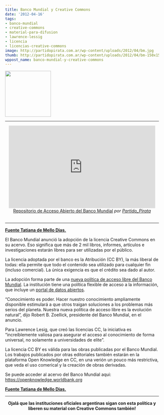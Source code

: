 ```yaml
---
title: Banco Mundial y Creative Commons
date: '2012-04-16'
tags:
- banco-mundial
- creative-commons
- material-para-difusion
- lawrence-lessig
- licencia
- licencias-creative-commons
image: http://partidopirata.com.ar/wp-content/uploads/2012/04/bm.jpg
thumb: http://partidopirata.com.ar/wp-content/uploads/2012/04/bm-150x150.jpg
wppost_name: banco-mundial-y-creative-commons
---
```


<a href="http://partidopirata.com.ar/wp-content/uploads/2012/04/bm.jpg"><img class="size-thumbnail wp-image-4061 " title="bm" src="http://partidopirata.com.ar/wp-content/uploads/2012/04/bm-150x150.jpg" alt="" width="150" height="150" /></a>


<hr />

<center>
<iframe src="http://www.dailymotion.com/embed/video/xq6c7b" frameborder="0" width="480" height="270"></iframe>
<a href="http://www.dailymotion.com/video/xq6c7b_repositorio-de-acceso-abierto-del-banco-mundial_tech" target="_blank">Repositorio de Acceso Abierto del Banco Mundial</a> <em>por <a href="http://www.dailymotion.com/Partido_Pirata" target="_blank">Partido_Pirata</a></em></center>&nbsp;

<hr />

<strong><a href="http://blogs.estadao.com.br/tatiana-dias/banco-mundial-e-creative-commons/" target="_blank">Fuente Tatiana de Mello Dias.</a></strong>

El Banco Mundial anunció la adopción de la licencia Creative Commons en su acervo. Eso significa que más de 2 mil libros, informes, artículos e investigaciones estarán libres para ser utilizadas por el público.

La licencia adoptada por el banco es la Atribución (CC BY), la más liberal de todas: ella permite que todo el contenido sea utilizado para cualquier fin (incluso comercial). La única exigencia es que el crédito sea dado al autor.

La adopción forma parte de una <a href="http://web.worldbank.org/WBSITE/EXTERNAL/NEWS/0,,contentMDK:23164491%7EpagePK:64257043%7EpiPK:437376%7EtheSitePK:4607,00.html">nueva política de acceso libre del Banco Mundial</a>. La institución tiene una política flexible de acceso a la información, que incluye un <a href="http://data.worldbank.org/">portal de datos abiertos</a>.

“Conocimiento es poder. Hacer nuestro conocimiento ampliamente disponible estimulará a que otros traigan soluciones a los problemas más serios del planeta. Nuestra nueva política de acceso libre es la evolución natural”, dijo Robert B. Zoellick, presidente del Banco Mundial, en el anuncio.

Para Lawrence Lesig, que creó las licencias CC, la iniciativa es “increíblemente valiosa para asegurar el acceso al conocimiento de forma universal, no solamente a universidades de elite”.

La licencia CC BY es válida para las obras publicadas por el Banco Mundial. Los trabajos publicados por otras editoriales también estarán en la plataforma Open Knowledge en CC, en una verión un pouco más restrictiva, que veda el uso comerical y la creación de obras derivadas.

Se puede acceder al acervo del Banco Mundial aqui: <a title="https://openknowledge.worldbank.org" href="https://openknowledge.worldbank.org/" target="_blank">https://openknowledge.worldbank.org</a>

<strong><a href="http://blogs.estadao.com.br/tatiana-dias/banco-mundial-e-creative-commons/" target="_blank">Fuente Tatiana de Mello Dias.</a></strong>

<hr />
<p style="text-align: center;"><strong>Ojalá que las instituciones oficiales argentinas sigan con esta política y liberen su material con Creative Commons también!</strong></p>
